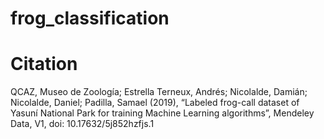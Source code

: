# frog_classification


# Citation
QCAZ, Museo de Zoología; Estrella Terneux, Andrés; Nicolalde, Damián; Nicolalde, Daniel; Padilla, Samael (2019), “Labeled frog-call dataset of Yasuní National Park for training Machine Learning algorithms”, Mendeley Data, V1, doi: 10.17632/5j852hzfjs.1
